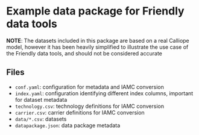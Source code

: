 # Example data package for Friendly data tools

**NOTE**: The datasets included in this package are based on a real
Calliope model, however it has been heavily simplified to illustrate
the use case of the Friendly data tools, and should not be considered
accurate

## Files

- `conf.yaml`: configuration for metadata and IAMC conversion
- `index.yaml`: configuration identifying different index columns,
  important for dataset metadata
- `technology.csv`: technology definitions for IAMC conversion
- `carrier.csv`: carrier definitions for IAMC conversion
- `data/*.csv`: datasets
- `datapackage.json`: data package metadata
